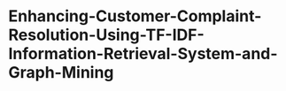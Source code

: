 # Enhancing-Customer-Complaint-Resolution-Using-TF-IDF-Information-Retrieval-System-and-Graph-Mining
